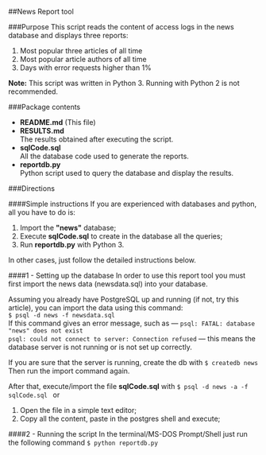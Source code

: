 ##News Report tool

###Purpose
This script reads the content of access logs in the news database and displays three reports:  
1. Most popular three articles of all time  
2. Most popular article authors of all time  
3. Days with error requests higher than 1% 

**Note:** This script was written in Python 3. Running with Python 2 is not recommended. 

###Package contents
* **README.md** (This file)
* **RESULTS.md**  
The results obtained after executing the script. 
* **sqlCode.sql**  
All the database code used to generate the reports.
* **reportdb.py**  
Python script used to query the database and display the results.


###Directions

####Simple instructions
If you are experienced with databases and python, all you have to do is:  
1. Import the **"news"** database;  
2. Execute **sqlCode.sql** to create in the database all the queries;  
3. Run **reportdb.py** with Python 3.

In other cases, just follow the detailed instructions below.

####1 - Setting up the database
In order to use this report tool you must first import the news data (newsdata.sql) into your database.

Assuming you already have PostgreSQL up and running (if not, try this article), you can import the data using this command:  
```$ psql -d news -f newsdata.sql```  
If this command gives an error message, such as —
```psql: FATAL: database "news" does not exist```   
```psql: could not connect to server: Connection refused```
— this means the database server is not running or is not set up correctly.

If you are sure that the server is running, create the db with 
```$ createdb news```   
Then run the import command again.

After that, execute/import the file **sqlCode.sql** with ```$ psql -d news -a -f sqlCode.sql ```   or 
1. Open the file in a simple text editor;  
2. Copy all the content, paste in the postgres shell and execute;  

####2 - Running the script
In the terminal/MS-DOS Prompt/Shell just run the following command 
```$ python reportdb.py```